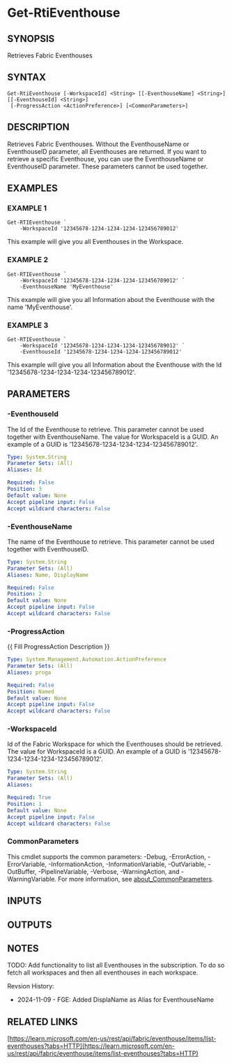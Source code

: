 # Get-RtiEventhouse

## SYNOPSIS
Retrieves Fabric Eventhouses

## SYNTAX

```
Get-RtiEventhouse [-WorkspaceId] <String> [[-EventhouseName] <String>] [[-EventhouseId] <String>]
 [-ProgressAction <ActionPreference>] [<CommonParameters>]
```

## DESCRIPTION
Retrieves Fabric Eventhouses.
Without the EventhouseName or EventhouseID parameter, all Eventhouses are returned.
If you want to retrieve a specific Eventhouse, you can use the EventhouseName or EventhouseID parameter.
These
parameters cannot be used together.

## EXAMPLES

### EXAMPLE 1
```
Get-RTIEventhouse `
    -WorkspaceId '12345678-1234-1234-1234-123456789012'
```

This example will give you all Eventhouses in the Workspace.

### EXAMPLE 2
```
Get-RTIEventhouse `
    -WorkspaceId '12345678-1234-1234-1234-123456789012' `
    -EventhouseName 'MyEventhouse'
```

This example will give you all Information about the Eventhouse with the name 'MyEventhouse'.

### EXAMPLE 3
```
Get-RTIEventhouse `
    -WorkspaceId '12345678-1234-1234-1234-123456789012' `
    -EventhouseId '12345678-1234-1234-1234-123456789012'
```

This example will give you all Information about the Eventhouse with the Id '12345678-1234-1234-1234-123456789012'.

## PARAMETERS

### -EventhouseId
The Id of the Eventhouse to retrieve.
This parameter cannot be used together with EventhouseName.
The value for WorkspaceId is a GUID. 
An example of a GUID is '12345678-1234-1234-1234-123456789012'.

```yaml
Type: System.String
Parameter Sets: (All)
Aliases: Id

Required: False
Position: 3
Default value: None
Accept pipeline input: False
Accept wildcard characters: False
```

### -EventhouseName
The name of the Eventhouse to retrieve.
This parameter cannot be used together with EventhouseID.

```yaml
Type: System.String
Parameter Sets: (All)
Aliases: Name, DisplayName

Required: False
Position: 2
Default value: None
Accept pipeline input: False
Accept wildcard characters: False
```

### -ProgressAction
{{ Fill ProgressAction Description }}

```yaml
Type: System.Management.Automation.ActionPreference
Parameter Sets: (All)
Aliases: proga

Required: False
Position: Named
Default value: None
Accept pipeline input: False
Accept wildcard characters: False
```

### -WorkspaceId
Id of the Fabric Workspace for which the Eventhouses should be retrieved.
The value for WorkspaceId is a GUID. 
An example of a GUID is '12345678-1234-1234-1234-123456789012'.

```yaml
Type: System.String
Parameter Sets: (All)
Aliases:

Required: True
Position: 1
Default value: None
Accept pipeline input: False
Accept wildcard characters: False
```

### CommonParameters
This cmdlet supports the common parameters: -Debug, -ErrorAction, -ErrorVariable, -InformationAction, -InformationVariable, -OutVariable, -OutBuffer, -PipelineVariable, -Verbose, -WarningAction, and -WarningVariable. For more information, see [about_CommonParameters](http://go.microsoft.com/fwlink/?LinkID=113216).

## INPUTS

## OUTPUTS

## NOTES
TODO: Add functionality to list all Eventhouses in the subscription.
To do so fetch all workspaces 
and then all eventhouses in each workspace.

Revsion History:

- 2024-11-09 - FGE: Added DisplaName as Alias for EventhouseName

## RELATED LINKS

[https://learn.microsoft.com/en-us/rest/api/fabric/eventhouse/items/list-eventhouses?tabs=HTTP](https://learn.microsoft.com/en-us/rest/api/fabric/eventhouse/items/list-eventhouses?tabs=HTTP)

